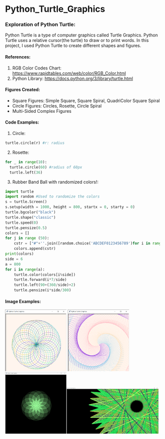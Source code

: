 # Python_Turtle_Graphics
### Exploration of Python Turtle:
Python Turtle is a type of computer graphics called Turtle Graphics. Python Turtle uses a relative cursor(the turtle) to draw or to print words. In this project, I used Python Turtle to create different shapes and figures.

#### References:
1) RGB Color Codes Chart: https://www.rapidtables.com/web/color/RGB_Color.html 
2) Python Library: https://docs.python.org/3/library/turtle.html

#### Figures Created:
* Square Figures: Simple Square, Square Spiral, QuadriColor Square Spiral
* Circle Figures: Circles, Rosette, Circle Spiral
* Multi-Sided Complex Figures

#### Code Examples:
1) Circle: 
~~~python
turtle.circle(r) #r: radius
~~~
2) Rosette:
~~~python
for _ in range(10):
  turtle.circle(60) #radius of 60px
  turtle.left(36)
~~~
3) Rubber Band Ball with randomized colors!:
~~~python
import turtle
import random #Used to randomize the colors
s = turtle.Screen()
s.setup(width = 1000, height = 800, startx = 0, starty = 0) 
turtle.bgcolor("black") 
turtle.shape("classic") 
turtle.speed(0)
turtle.pensize(0.5)
colors = []
for j in range (50):
    cstr = ["#"+''.join([random.choice('ABCDEF0123456789')for i in range(6)])]
    colors.append(cstr)
print(colors)
side = 6
a = 800
for i in range(a):
    turtle.color(colors[i%side])
    turtle.forward(i*7/side)
    turtle.left(90+(360/side)+2)
    turtle.pensize(i*side/300)
~~~

#### Image Examples:
<img src="https://github.com/CelestialMoonrise/Python_Turtle_Graphics/blob/main/Python%20Turtle%20Graphics%202022_4_19%20%E4%B8%8A%E5%8D%88%2009_56_01.png" width=200, height=200 alt="Rosette">
<img src="https://github.com/CelestialMoonrise/Python_Turtle_Graphics/blob/main/Python%20Turtle%20Graphics%202022_4_19%20%E4%B8%8A%E5%8D%88%2010_30_04.png" width=200,height=200 alt="QuadriColor Spiral"><img src="https://github.com/CelestialMoonrise/Python_Turtle_Graphics/blob/main/Python%20Turtle%20Graphics%202022_4_19%20%E4%B8%8B%E5%8D%88%2003_18_59.png" width=200, height=200 alt="Complex Rosette Flower"><img src="https://github.com/CelestialMoonrise/Python_Turtle_Graphics/blob/main/Python%20Turtle%20Graphics%202022_4_20%20%E4%B8%8A%E5%8D%88%2010_17_32.png" width=300 height=150 alt="Complex Figure(Green)">

